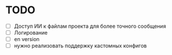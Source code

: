 # TODO

- [ ] Доступ ИИ к файлам проекта для более точного сообщения  
- [ ] Логирование  
- [ ] en version  
- [ ] нужно реализовать поддержку кастомных конфигов  <!-- Это не поддержка, а задача -->
